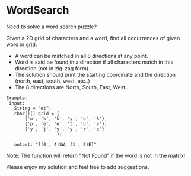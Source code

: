 # WordSearch
Need to solve a word search puzzle?

Given a 2D grid of characters and a word, find all occurrences of given word in grid.
 * A word can be matched in all 8 directions at any point.
 * Word is said be found in a direction if all characters match in this direction (not in zig-zag form).
 * The solution should print the starting coordinate and the direction (north, east, south, west, etc..)
 * The 8 directions are North, South, East, West,...
 
 
 ```
 Example:
  input:
    String = "et";
    char[][] grid = {
        {'o', 'k', 'k', 'y', 'e', 'k'},
        {'p', 'e', 'e', 't', 'u', 'v'},
        {'y', 'j', 'y', 'y', 'r', 's'}
                    };
                    
    output: "[(0 , 4)SW, (1 , 2)E]"
```
Note: The function will return "Not Found" if the word is not in the matrix!

Please enjoy my solution and feel free to add suggestions. 

